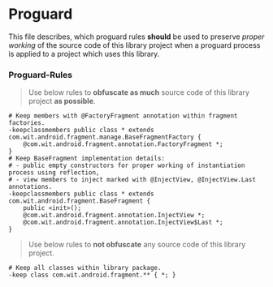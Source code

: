 Proguard
===============

This file describes, which proguard rules **should** be used to preserve *proper working* of the
source code of this library project when a proguard process is applied to a project which uses this 
library.

### Proguard-Rules ###

> Use below rules to **obfuscate as much** source code of this library project **as possible**.

    # Keep members with @FactoryFragment annotation within fragment factories.
    -keepclassmembers public class * extends com.wit.android.fragment.manage.BaseFragmentFactory {
        @com.wit.android.fragment.annotation.FactoryFragment *;
    }
    # Keep BaseFragment implementation details:
    # - public empty constructors for proper working of instantiation process using reflection,
    # - view members to inject marked with @InjectView, @InjectView.Last annotations.
    -keepclassmembers public class * extends com.wit.android.fragment.BaseFragment {
        public <init>();
        @com.wit.android.fragment.annotation.InjectView *;
        @com.wit.android.fragment.annotation.InjectView$Last *;
    }

> Use below rules to **not obfuscate** any source code of this library project.

    # Keep all classes within library package.
    -keep class com.wit.android.fragment.** { *; }
